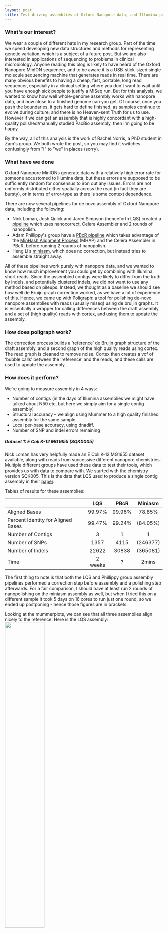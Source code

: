 ```yaml
---
layout: post
title: Test driving assemblies of Oxford Nanopore data, and Illumina-polishing
---
```



### What's our interest?
We wear a couple of different hats in my research group. Part of the time we spend developing new data structures and methods for representing genetic variation, which is a subject of a future post. But we are also interested in applications of sequencing to problems in clinical microbiology. Anyone reading this blog is likely to have heard of the Oxford Nanopore MinION sequencer, and to be aware it is a USB-stick-sized single molecule sequencing machine that generates reads in real time. There are many obvious benefits to having a cheap, fast, portable, long read sequencer, especially in a clinical setting where you don't want to wait until you have enough sick people to justify a MiSeq run. But for this analysis, we wanted to know how well whole-genome assembly works with nanopore data, and how close to a finished genome can you get. Of course, once you push the boundaries, it gets hard to define finished, as samples continue to evolve during culture, and there is no Heaven-sent Truth for us to use. However if we can get an assembly that is highly concordant with a high-quality polished/manually studied PacBio assembly, then I'm going to be happy.  

By the way, all of this analysis is the work of Rachel Norris, a PhD student in Zam's group. We both wrote the post, so you may find it switches confusingly from "I" to "we" in places (sorry).

### What have we done
Oxford Nanopore MinIONs generate data with a relatively high error rate for someone accustomed to Illumina data, but these errors are supposed to be sufficiently random for consensus to iron out any issues. Errors are not uniformly distributed either spatially across the read (in fact they are bursty), or in terms of error-type as there is some context dependence.

There are now several pipelines for de novo assembly of Oxford Nanopore data, including the following:

 - Nick Loman, Josh Quick and Jared Simpson  (henceforth LQS) created a [pipeline] which uses nanocorrect, Celera Assembler and  2 rounds of nanopolish.  
 - Adam Phillippy's group have a [PBcR pipeline] which takes advantage of the [MinHash Alignment Process] (MHAP) and the Celera Assembler in PBcR, before running 2 rounds of nanopolish. 
 - Heng Li’s [miniasm], which does no correction, but instead tries to assemble straight away.

[pipeline]:<http://www.nature.com/nmeth/journal/v12/n8/full/nmeth.3444.html>
[PBcR pipeline]:<http://wgs-assembler.sourceforge.net/wiki/index.php/PBcR#Assembling_a_MinION_dataset>
[MinHash Alignment Process]:<http://www.nature.com/nbt/journal/v33/n6/full/nbt.3238.html>
[miniasm]:<https://github.com/lh3/miniasm>

All of these pipelines work purely with nanopore data, and we wanted to know how much improvement you could get by combining with Illumina short reads. Since the assembled contigs were likely to differ from the truth by indels, and potentially clustered indels, we did not want to use any method based on pileups. Instead, we thought as a baseline we should see how well de Bruijn graph correction worked, as we have a lot of experience of this. Hence, we came up with Poligraph: a tool for polishing de-novo nanopore assemblies with reads (usually miseq) using de bruijin graphs. It is essentially a wrapper for calling differences between the draft assembly and a set of (high quality) reads with [cortex], and using them to update the assembly.  

[cortex]:<http://cortexassembler.sourceforge.net/>

### How does poligraph work?
The correction process builds a ‘reference’ de Bruijn graph structure of the draft assembly, and a second graph of the high quality reads using cortex. The read graph is cleaned to remove noise. Cortex then creates a vcf of ‘bubble calls’ between the ‘reference’ and the reads, and these calls are used to update the assembly.

### How does it perform?

We’re going to measure assembly in 4 ways:

* Number of contigs (in the days of Illumina assemblies we might have talked about N50 etc, but here we simply aim for a single contig assembly)
* Structural accuracy – we align using Mummer to a high quality finished assembly for the same sample.
* Local per-base accuracy, using dnadiff.
* Number of SNP and indel errors remaining


##### Dataset 1: E Coli K-12 MG1655 (SQK0005)
Nick Loman has very helpfully made an E Coli K-12 MG1655 dataset available, along with reads from successive different nanopore chemistries. Multiple different groups have used these data to test their tools, which provides us with data to compare with. We started with the chemistry version SQK005. This is the data that LQS used to produce a single contig assembly in their [paper]. 

[paper]:<http://www.nature.com/nmeth/journal/v12/n8/full/nmeth.3444.html>

Tables of results for these assemblies:

|                                    | LQS | PBcR | Miniasm |
|------------------------------------|:-----:|:-----------:|:---------:|
| Aligned Bases                      |99.97%|99.96%|78.85%|
| Percent Identity for Aligned Bases |99.47%|99.24%|(84.05%)|
| Number of Contigs                  |3|1|1|
| Number of SNPs                     |1357|4115|(246377)|
| Number of Indels                   |22622|30838|(365081)|
| Time                  |2 weeks|?| 2mins|

The first thing to note is that both the LQS and Phillippy group assembly pipelines performed a correction step before assembly and a polishing step afterwards. For a fair comparison, I should have at least run 2 rounds of nanopolishing on the miniasm assembly as well, but when I tried this on a different sample it took 5 days on 16 cores to run just one round, so we ended up postponing - hence those figures are in brackets. 


Looking at the mummerplots, we can see that all three assemblies align nicely to the reference. Here is the LQS assembly:
<img src="{{site.baseurl}}/assets/img/20151215_poligraph_Ecoli_K12_loman_and_nanopolish.mdelta.png" height="50%" width="50%">

and here the PBcR assembly
<img src="{{site.baseurl}}/assets/img/20151215_poligraph_Ecoli_K12_PBcR_and_2nd_nanopolish.mdelta.png" height="50%" width="50%">
and finally the Miniasm assembly:
<img src="{{site.baseurl}}/assets/img/20151215_poligraph_Ecoli_K12_miniasm.mdelta.png" height="50%" width="50%">


Once we allow for the fact that they will each have linearised the circular chromosome in different places, we see that all are consistent with the truth assembly.

Various things we see:

* The LQS assembly has 3 contigs, whereas in their paper they achieved 1 contig. We'll need to contact them and debug this.
* As expected the (unpolished) miniasm assembly has 100x more SNPs (one every 20bp) and  10x more indels than the other assemblies.
* Two weeks for the LQS assembly does rather ruin the benefit of rapid MinION sequencing, but it does leave us time for an Illumina run ;-)
* We don't know if the low %aligned bases for the miniasm assembly is due to the high error rate, or missing sequence/collapsed repeats (but see below..)



These results are astonishing - not an honest-to-god shock as we had read the LQS paper and miniasm tweets - but this is a world away from what we settled for with Illumina assembly. The broad genome structure is correct, though the per-base error rate (1 every 200bp for the LQS) is higher than would be required for a "finished assembly" (1 error every 100Mb). 


What does poligraph+Illumina data add to the mix? 
For each of these three draft assemblies, we ran poligraph using the same subset of the miseq reads (trimmed and reduced to approximately 100x).

|                                    | LQS | PBcR | Miniasm |
|------------------------------------|:-----:|:-----------:|:---------:|
| Aligned Bases                      |99.97%|100.00%|92.44%|
| Percent Identity for Aligned Bases |99.9569%|99.9567%|96.9092%|
| Number of Contigs                  |3|1|1|
| Number of SNPs                     |112|185|54835|
| Number of Indels                   |1460|1580|79249|
| Time to run poligraph                  |6 mins|7 mins|13 mins|

Various observations:

* The most surprising result is that for the miniasm assembly in just 15 minutes we have created an assembly which has almost 97% identity and is structurally correct.
* Poligraph takes the %Aligned Bases up from 79% to 92% for miniasm, which is quite a leap. This almost surely means that the low percentage originally was due to many clustered SNPs rather than collapsed duplications.
* The number of miniasm SNPs drops by a factor of 100 and indels by a factor of 5
* LQS/PBcR each go up to >99.95% accuracy.
* The accuracy we get with poligraph is still not as high as that reported by Mike Schatz (99.99%), although we believe that takes a few hours to a day on a cluster, rather than 6/7 mins on a single core.


##### Dataset 2: SQK006
Because of the length of time that the correction step took in the LQS pipeline, we did not test it further on other samples.
[we’ve only looked at SNP/indel errors]


So this all looks great so far, but we were keen to test these methods on samples we had studied in detail. We therefore tried the PBcR pipeline and miniasm on 2 clinical samples described below. The correction step in the LQS pipeline was slow enough that we decided not to run it on these.

##### Dataset 3: clinical E.coli sample
This was a clinical isolate from a study of Nicole Stoesser's (http://biorxiv.org/content/early/2015/11/06/030668) where we had a high quality PacBio assembly which had been polished with Illumina data. The nanopore reads are mid-submission to the ENA, we'll update this blog when we have an accession id.

Results for the nanopolished assemblies (without poligraph)

|                                    | PBcR | Miniasm |
|------------------------------------|:-----------:|:---------:|
| Aligned Bases                      | 99.98% | 100% |
| Percent Identity for Aligned Bases | 99.72% | 98.25% |
| Number of Contigs                  | 12 | 17 |
| Number of SNPs                     | 797 |  19324 |
| Number of Indels                   | 13480 | 72019 |

Unlike the K12 Loman dataset, here all the assemblers fail to produce a single-contig assembly. 

For PBcR
We are missing this figure I think from the repo.


and for miniasm, we also see an inversion:
<img src="{{site.baseurl}}/assets/img/JR_FAA63658_29092015_ecol_P46212_miniasm_nano_poli.mdelta.png" height="50%" width="50%">


These plots can be a little confusing (many thanks to Adam Phillippy for some patient emails helping us through some interpretation), but if we align the two assemblies against each other, we see that they are almost entirely consistent, supporting the possibility that the inversion we see with respect to the reference/truth is real.

<img src="{{site.baseurl}}/assets/img/JR_FAA63658_29092015_ecol_P46212_PBcR_nano_poli_vs_mini_nano_poli.mdelta.png" height="50%" width="50%">

If we replace nanopolish with poligraph polishing, we get the following:

|                                    | PBcR | Miniasm |
|------------------------------------|:-----------:|:---------:|
| Aligned Bases                      | 99.96% | 99.11%|
| Percent Identity for Aligned Bases | 99.9%| 98.70%|
| Number of Contigs                  | 12 | 17 |
| Number of SNPs                     | 170 | 21881 |
| Number of Indels                   | 3370 | 40751 |
| Time to run poligraph                  | ? mins| ? mins|

Note that although this is an unambiguous improvement for the PBcR assembly, and for the miniasm indels, it actually makes the number of SNPs in the miniasm assembly slightly worse. We need to debug that.

Finally, if we ue both polishers (nanopolish and poligraph), the results are better than with either alone

|                                    | PBcR | Miniasm |
|------------------------------------|:-----------:|:---------:|
| Aligned Bases                      | 99.98% | 99.97%|
| Percent Identity for Aligned Bases | 99.98%| 99.86%|
| Number of Contigs                  | 12 | 17 |
| Number of SNPs                     | 104 | 1147 |
| Number of Indels                   | 811 | 3826 |
| Time to run poligraph                  | ? mins| ? mins|



##### Dataset 4: clinical K.pneumoniae sample
BTW we need to specify in the text what the coverage is of nanopore data for all the samples.
The second clinical sample was a K. pneumoniae clinical isolate with 4 plasmids. 

Table of results for the raw unpolished assemblies 

|                                    | PBcR | Miniasm |
|------------------------------------|:-----------:|:---------:|
| Aligned Bases                      | 99.93% | 92.78%|
| Percent Identity for Aligned Bases | 98.38% |87.2%|
| Number of Contigs                  | 13 | 28 |
| Number of SNPs                     | 3160 | 249564 |
| Number of Indels                   | 83092 | 453190 |


and the results once you add nanopolish are below (for PBcR only, nanopolish on miniasm too slow)

|                                    | PBcR | Miniasm |
|------------------------------------|:-----------:|:---------:|
| Aligned Bases                      | 99.98% | |
| Percent Identity for Aligned Bases | 98.68% ||
| Number of Contigs                  | 13 | 28 |
| Number of SNPs                     | 1804 |  |
| Number of Indels                   | 14316 |  |



PBcR
<img src="{{site.baseurl}}/assets/img/JR_FAA63668_14102015_kpne_CAV1596_PBcR_nano_poli.mdelta.png" height="50%" width="50%">

and miniasm
<img src="{{site.baseurl}}/assets/img/JR_FAA63668_14102015_kpne_CAV1596_mini_poli.mdelta.png" height="50%" width="50%">

If we zoom into look at the 4 plasmids in this sample, we see

PBCr
<img src="{{site.baseurl}}/assets/img/JR_FAA63668_14102015_kpne_CAV1596_plasmid_PBcR_and_nanopolish_illumina_correction_plasmids.mdelta.png" height="50%" width="50%">


and miniasm
<img src="{{site.baseurl}}/assets/img/JR_FAA63668_14102015_kpne_CAV1596_plasmid_miniasm_only_illumina_correction_plasmids.mdelta.png" height="50%" width="50%">


I guess we need to follow Adam's suggestion to check if PBcR can recover the plasmids. I assume this will work:
Again - both assemblers produce assemblies that agree with the truth and each other, and recover all the plasmids. 

If we add poligraph polishing instead of nanopolish, we get:
Table

|                                    | PBcR | Miniasm |
|------------------------------------|:-----------:|:---------:|
| Aligned Bases                      | 99.98% | 97.79%|
| Percent Identity for Aligned Bases | 99.84% | 97.94%|
| Number of Contigs                  | 13 | 28 |
| Number of SNPs                     | 313 | 37606 |
| Number of Indels                   | 6897 | 68662 |


and again, combining both polishers gives the best results for PBcR - we haven't had time to run nanopolish on the miniasm assembly.

|                                    | PBcR | Miniasm |
|------------------------------------|:-----------:|:---------:|
| Aligned Bases                      | 99.98% | |
| Percent Identity for Aligned Bases | 99.95% | |
| Number of Contigs                  | 13 | 28 |
| Number of SNPs                     | 142 |  |
| Number of Indels                   | 1279 |  |




### Conclusions
We were struck by the consistency and correctness of the LQS, PBcR and Miniasm assemblies - completely in contrast to the short read assembly worl. Polishing using the electrical event-level information in nanopore data clearly works, though it is currently slow enough to mean the whole process is no faster than an Illumina run. However I expect that could change quite rapidly with performance modifications to the software. For those who need higher accuracy than can currently be achieved with nanopore data, poligraph polishing with illumina data offers accuracies of up to 99.98% extremely rapidly. 

Some things we plan to do:

* Test whether local assembly (using poligraph in windows across the assembly) results in better polishing
* Get the numbers for miniasm+nanopolish
* Take a look at how poligraph compares with pilon

This has not been a full and systematic benchmarking of the many tools available. Most notably we would like to compare its performance and speed to the hybrid assembly method by Schatz and his group (http://biorxiv.org/content/early/2015/01/06/013490) which can achieve accuracies up to 99.99%. Ivan Sović et al have also done an [in depth comparison] of several hybrid and non-hybrid assemblies of this dataset, although they stop at the draft assembly stage. 
[in depth comparison]:<http://www.biorxiv.org/content/biorxiv/early/2015/11/13/030437.full.pdf>


